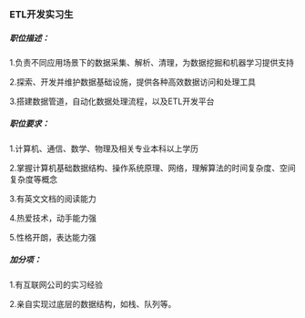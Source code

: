 ### ETL开发实习生

##### 职位描述：

1.负责不同应用场景下的数据采集、解析、清理，为数据挖掘和机器学习提供支持

2.探索、开发并维护数据基础设施，提供各种高效数据访问和处理工具

3.搭建数据管道，自动化数据处理流程，以及ETL开发平台

##### 职位要求：

1.计算机、通信、数学、物理及相关专业本科以上学历

2.掌握计算机基础数据结构、操作系统原理、网络，理解算法的时间复杂度、空间复杂度等概念

3.有英文文档的阅读能力

4.热爱技术，动手能力强

5.性格开朗，表达能力强

##### 加分项：

1.有互联网公司的实习经验

2.亲自实现过底层的数据结构，如栈、队列等。
